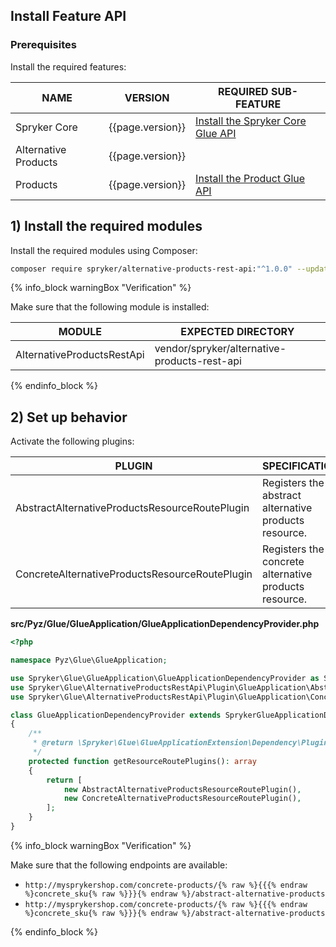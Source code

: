 

## Install Feature API

### Prerequisites

Install the required features:

| NAME | VERSION | REQUIRED SUB-FEATURE |
| --- | --- | --- |
| Spryker Core | {{page.version}} | [Install the Spryker Core Glue API](/docs/pbc/all/miscellaneous/{{page.version}}/install-and-upgrade/install-glue-api/install-the-spryker-core-glue-api.html) |
| Alternative Products | {{page.version}} | |
| Products | {{page.version}} | [Install the Product Glue API](/docs/pbc/all/product-information-management/{{page.version}}/base-shop/install-and-upgrade/install-glue-api/install-the-product-glue-api.html) |

## 1) Install the required modules

Install the required modules using Composer:

```bash
composer require spryker/alternative-products-rest-api:"^1.0.0" --update-with-dependencies
```

{% info_block warningBox "Verification" %}

Make sure that the following module is installed:

| MODULE | EXPECTED DIRECTORY |
| --- | --- |
| AlternativeProductsRestApi | vendor/spryker/alternative-products-rest-api |

{% endinfo_block %}


## 2) Set up behavior

Activate the following plugins:

| PLUGIN | SPECIFICATION | PREREQUISITES | NAMESPACE |
| --- | --- | --- | --- |
| AbstractAlternativeProductsResourceRoutePlugin | Registers the abstract alternative products resource. | None | Spryker\Glue\AlternativeProductsRestApi\Plugin\GlueApplication |
| ConcreteAlternativeProductsResourceRoutePlugin | Registers the concrete alternative products resource. | None | Spryker\Glue\AlternativeProductsRestApi\Plugin\GlueApplication |

**src/Pyz/Glue/GlueApplication/GlueApplicationDependencyProvider.php**

```php
<?php

namespace Pyz\Glue\GlueApplication;

use Spryker\Glue\GlueApplication\GlueApplicationDependencyProvider as SprykerGlueApplicationDependencyProvider;
use Spryker\Glue\AlternativeProductsRestApi\Plugin\GlueApplication\AbstractAlternativeProductsResourceRoutePlugin;
use Spryker\Glue\AlternativeProductsRestApi\Plugin\GlueApplication\ConcreteAlternativeProductsResourceRoutePlugin

class GlueApplicationDependencyProvider extends SprykerGlueApplicationDependencyProvider
{
    /**
     * @return \Spryker\Glue\GlueApplicationExtension\Dependency\Plugin\ResourceRoutePluginInterface[]
     */
    protected function getResourceRoutePlugins(): array
    {
        return [
            new AbstractAlternativeProductsResourceRoutePlugin(),
            new ConcreteAlternativeProductsResourceRoutePlugin(),
        ];
    }
}
```

{% info_block warningBox "Verification" %}

Make sure that the following endpoints are available:

* `http://mysprykershop.com/concrete-products/{% raw %}{{{% endraw %}concrete_sku{% raw %}}}{% endraw %}/abstract-alternative-products`
* `http://mysprykershop.com/concrete-products/{% raw %}{{{% endraw %}concrete_sku{% raw %}}}{% endraw %}/abstract-alternative-products`

{% endinfo_block %}
